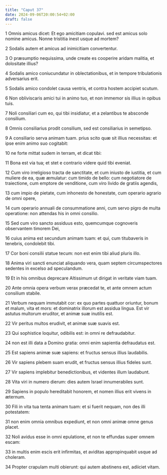 ```yaml
---
title: "Caput 37"
date: 2024-09-06T20:00:54+02:00
draft: false
---
```



1 Omnis amicus dicet: Et ego amicitiam copulavi. sed est amicus solo nomine amicus. Nonne tristitia inest usque ad mortem?

2 Sodalis autem et amicus ad inimicitiam convertentur.

3 O præsumptio nequissima, unde create es cooperire aridam malitia, et dolositate illius?

4 Sodalis amico coniucundatur in oblectationibus, et in tempore tribulationis adversarius erit.

5 Sodalis amico condolet causa ventris, et contra hostem accipiet scutum.

6 Non obliviscaris amici tui in animo tuo, et non immemor sis illius in opibus tuis.

7 Noli consiliari cum eo, qui tibi insidiatur, et a zelantibus te absconde consilium.

8 Omnis consiliarius prodit consilium, sed est consiliarius in semetipso.

9 A consiliario serva animam tuam. prius scito quæ sit illius necessitas: et ipse enim animo suo cogitabit:

10 ne forte mittat sudem in terram, et dicat tibi:

11 Bona est via tua; et stet e contrario videre quid tibi eveniat.

12 Cum viro irreligioso tracta de sanctitate, et cum iniusto de iustitia, et cum muliere de ea, quæ æmulatur: cum timido de bello: cum negotiatore de traiectione, cum emptore de venditione, cum viro livido de gratiis agendis,

13 cum impio de pietate, cum inhonesto de honestate, cum operario agrario de omni opere,

14 cum operario annuali de consummatione anni, cum servo pigro de multa operatione: non attendas his in omni consilio.

15 Sed cum viro sancto assiduus esto, quemcumque cognoveris observantem timorem Dei,

16 cuius anima est secundum animam tuam: et qui, cum titubaveris in tenebris, condolebit tibi.

17 Cor boni consilii statue tecum: non est enim tibi aliud pluris illo.

18 Anima viri sancti enunciat aliquando vera, quam septem circumspectores sedentes in excelso ad speculandum.

19 Et in his omnibus deprecare Altissimum ut dirigat in veritate viam tuam.

20 Ante omnia opera verbum verax præcedat te, et ante omnem actum consilium stabile.

21 Verbum nequam immutabit cor: ex quo partes quattuor oriuntur, bonum et malum, vita et mors: et dominatrix illorum est assidua lingua. Est vir astutus multorum eruditor, et animæ suæ inutilis est.

22 Vir peritus multos erudivit, et animæ suæ suavis est.

23 Qui sophistice loquitur, odibilis est: in omni re defraudabitur.

24 non est illi data a Domino gratia: omni enim sapientia defraudatus est.

25 Est sapiens animæ suæ sapiens: et fructus sensus illius laudabilis.

26 Vir sapiens plebem suam erudit, et fructus sensus illius fideles sunt.

27 Vir sapiens implebitur benedictionibus, et videntes illum laudabunt.

28 Vita viri in numero dierum: dies autem Israel innumerabiles sunt.

29 Sapiens in populo hereditabit honorem, et nomen illius erit vivens in æternum.

30 Fili in vita tua tenta animam tuam: et si fuerit nequam, non des illi potestatem:

31 non enim omnia omnibus expediunt, et non omni animæ omne genus placet.

32 Noli avidus esse in omni epulatione, et non te effundas super omnem escam:

33 in multis enim escis erit infirmitas, et aviditas appropinquabit usque ad choleram.

34 Propter crapulam multi obierunt: qui autem abstinens est, adiiciet vitam.

